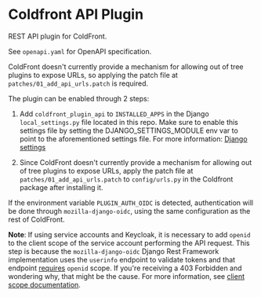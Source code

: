 # Coldfront API Plugin
REST API plugin for ColdFront.

See `openapi.yaml` for OpenAPI specification.

ColdFront doesn't currently provide a mechanism for allowing out of tree
plugins to expose URLs, so applying the patch file at
`patches/01_add_api_urls.patch` is required.

The plugin can be enabled through 2 steps:
1. Add `coldfront_plugin_api` to `INSTALLED_APPS`
in the Django `local_settings.py` file located in this repo. Make sure to enable this
settings file by setting the DJANGO_SETTINGS_MODULE env var to point to the
aforementioned settings file. For more information: [Django settings](https://docs.djangoproject.com/en/4.2/topics/settings/#designating-the-settings)

2. Since ColdFront doesn't currently provide a mechanism for allowing out of tree
plugins to expose URLs, apply the patch file at
`patches/01_add_api_urls.patch` to `config/urls.py` in the Coldfront package
after installing it.

If the environment variable `PLUGIN_AUTH_OIDC` is detected, authentication
will be done through `mozilla-django-oidc`, using the same configuration
as the rest of ColdFront.

**Note**: If using service accounts and Keycloak, it is necessary to add
`openid` to the client scope of the service account performing the API
request.  This step is because  the `mozilla-django-oidc` Django Rest
Framework implementation uses the `userinfo` endpoint to validate tokens and
that endpoint [requires] `openid` scope. If you're receiving a 403 Forbidden
and wondering why, that might be the cause. For more information, see
[client scope documentation].

[requires]: https://github.com/keycloak/keycloak/pull/14237
[client scope documentation]: https://access.redhat.com/documentation/en-us/red_hat_single_sign-on_continuous_delivery/2/html/server_administration_guide/clients#client_scopes
